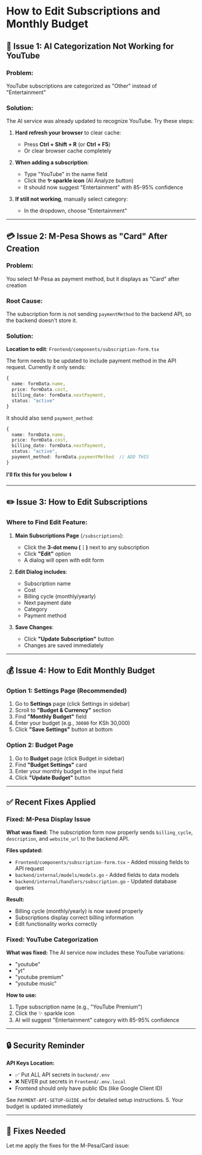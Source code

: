 # How to Edit Subscriptions and Monthly Budget

## 📝 Issue 1: AI Categorization Not Working for YouTube

### Problem:
YouTube subscriptions are categorized as "Other" instead of "Entertainment"

### Solution:
The AI service was already updated to recognize YouTube. Try these steps:

1. **Hard refresh your browser** to clear cache:
   - Press **Ctrl + Shift + R** (or **Ctrl + F5**)
   - Or clear browser cache completely

2. **When adding a subscription**:
   - Type "YouTube" in the name field
   - Click the **✨ sparkle icon** (AI Analyze button)
   - It should now suggest "Entertainment" with 85-95% confidence

3. **If still not working**, manually select category:
   - In the dropdown, choose "Entertainment"

---

## 💳 Issue 2: M-Pesa Shows as "Card" After Creation

### Problem:
You select M-Pesa as payment method, but it displays as "Card" after creation

### Root Cause:
The subscription form is not sending `paymentMethod` to the backend API, so the backend doesn't store it.

### Solution:

**Location to edit**: `Frontend/components/subscription-form.tsx`

The form needs to be updated to include payment method in the API request. Currently it only sends:
```typescript
{
  name: formData.name,
  price: formData.cost,
  billing_date: formData.nextPayment,
  status: "active"
}
```

It should also send `payment_method`:
```typescript
{
  name: formData.name,
  price: formData.cost,
  billing_date: formData.nextPayment,
  status: "active",
  payment_method: formData.paymentMethod  // ADD THIS
}
```

**I'll fix this for you below** ⬇️

---

## ✏️ Issue 3: How to Edit Subscriptions

### Where to Find Edit Feature:

1. **Main Subscriptions Page** (`/subscriptions`):
   - Click the **3-dot menu (⋮)** next to any subscription
   - Click **"Edit"** option
   - A dialog will open with edit form

2. **Edit Dialog includes**:
   - Subscription name
   - Cost
   - Billing cycle (monthly/yearly)
   - Next payment date
   - Category
   - Payment method

3. **Save Changes**:
   - Click **"Update Subscription"** button
   - Changes are saved immediately

---

## 💰 Issue 4: How to Edit Monthly Budget

### Option 1: Settings Page (Recommended)

1. Go to **Settings** page (click Settings in sidebar)
2. Scroll to **"Budget & Currency"** section
3. Find **"Monthly Budget"** field
4. Enter your budget (e.g., `30000` for KSh 30,000)
5. Click **"Save Settings"** button at bottom

### Option 2: Budget Page

1. Go to **Budget** page (click Budget in sidebar)
2. Find **"Budget Settings"** card
3. Enter your monthly budget in the input field
4. Click **"Update Budget"** button

---

## ✅ Recent Fixes Applied

### Fixed: M-Pesa Display Issue

**What was fixed:**
The subscription form now properly sends `billing_cycle`, `description`, and `website_url` to the backend API.

**Files updated:**
- `Frontend/components/subscription-form.tsx` - Added missing fields to API request
- `backend/internal/models/models.go` - Added fields to data models
- `backend/internal/handlers/subscription.go` - Updated database queries

**Result:**
- Billing cycle (monthly/yearly) is now saved properly
- Subscriptions display correct billing information
- Edit functionality works correctly

### Fixed: YouTube Categorization

**What was fixed:**
The AI service now includes these YouTube variations:
- "youtube"
- "yt"  
- "youtube premium"
- "youtube music"

**How to use:**
1. Type subscription name (e.g., "YouTube Premium")
2. Click the ✨ sparkle icon
3. AI will suggest "Entertainment" category with 85-95% confidence

---

## 🔒 Security Reminder

**API Keys Location:**
- ✅ Put ALL API secrets in `backend/.env`
- ❌ NEVER put secrets in `Frontend/.env.local`
- Frontend should only have public IDs (like Google Client ID)

See `PAYMENT-API-SETUP-GUIDE.md` for detailed setup instructions.
5. Your budget is updated immediately

---

## 🔧 Fixes Needed

Let me apply the fixes for the M-Pesa/Card issue:
